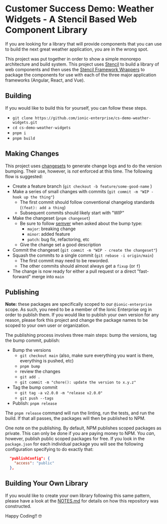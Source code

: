 # Customer Success Demo: Weather Widgets - A Stencil Based Web Component Library

If you are looking for a library that will provide components that you can use to build the next great weather application, you are in the wrong spot.

This project was put together in order to show a simple monorepo architecture and build system. This project uses [Stencil](https://stenciljs.com/) to build a library of web components and then uses the [Stencil Framework Wrappers](https://github.com/ionic-team/stencil-ds-output-targets) to package the components for use with each of the three major application frameworks (Angular, React, and Vue).

## Building

If you would like to build this for yourself, you can follow these steps.

- `git clone https://github.com/ionic-enterprise/cs-demo-weather-widgets.git`
- `cd cs-demo-weather-widgets`
- `pnpm i`
- `pnpm build`

## Making Changes

This project uses [changesets](https://github.com/changesets/changesets) to generate change logs and to do the version bumping. Their use, however, is _not_ enforced at this time. The following flow is suggested:

- Create a feature branch (`git checkout -b feature/some-good-name` )
- Make a series of small changes with commits (`git commit -m "WIP - hook up the thing"`)
  - The first commit should follow conventional changelog standards (`(feat): add a thing`)
  - Subsequent commits should likely start with "WIP"
- Make the changeset (`pnpm changeset`)
  - Be sure to follow [semver](https://semver.org/) when asked about the bump type:
    - `major`: breaking change
    - `minor`: added feature
    - `patch`: bug fix, refactoring, etc
  - Give the change set a good description
- Commit the changeset (`git commit -m "WIP - create the changeset"`)
- Squash the commits to a single commit (`git rebase -i origin/main`)
  - The first commit may need to be reworded.
  - The other commits should almost always get a `fixup` (or `f`)
- The change is now ready for either a pull request or a direct "fast-forward" merge into `main`

## Publishing

**Note:** these packages are specifically scoped to our `@ionic-enterprise` scope. As such, you need to be a member of the Ionic Enterprise org in order to publish them. If you would like to publish your own version for any reason, please fork this project and change the package names to be scoped to your own user or organization.

The publishing process involves three main steps: bump the versions, tag the bump commit, publish:

- Bump the versions
  - `git checkout main` (also, make sure everything you want is there, everything is pushed, etc)
  - `pnpm bump`
  - review the changes
  - `git add .`
  - `git commit -m "chore(): update the version to x.y.z"`
- Tag the bump commit
  - `git tag -a v2.0.0 -m "release v2.0.0"`
  - `git push --tags`
- Publish: `pnpm release`

The `pnpm release` command will run the linting, run the tests, and run the build. If that all passes, the packages will then be published to NPM.

One note on the publishing. By default, NPM publishes scoped packages as private. This can only be done if you are paying money to NPM. You _can_, however, publish public scoped packages for free. If you look in the `package.json` for each individual package you will see the following configuration specifying to do exactly that:

```JSON
  "publishConfig": {
    "access": "public"
  },
```

## Building Your Own Library

If you would like to create your own library following this same pattern, please have a look at the [NOTES.md](NOTES.md) for details on how this repository was constructed.

Happy Coding!! 🤓
